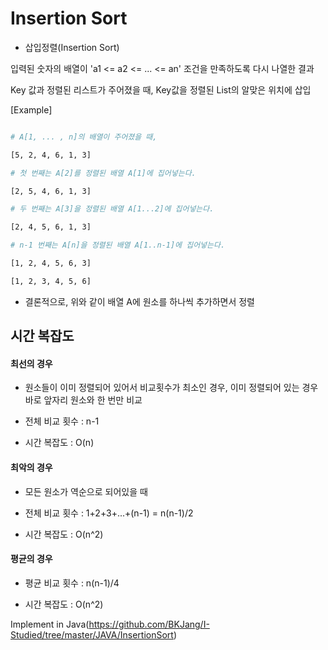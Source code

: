 ﻿# Insertion Sort

- 삽입정렬(Insertion Sort)

입력된 숫자의 배열이 'a1 <= a2 <= ... <= an' 조건을 만족하도록 다시 나열한 결과

Key 값과 정렬된 리스트가 주어졌을 때, Key값을 정렬된 List의 알맞은 위치에 삽입

[Example]

```sh

# A[1, ... , n]의 배열이 주어졌을 때,

[5, 2, 4, 6, 1, 3]

# 첫 번째는 A[2]를 정렬된 배열 A[1]에 집어넣는다.

[2, 5, 4, 6, 1, 3]

# 두 번째는 A[3]을 정렬된 배열 A[1...2]에 집어넣는다.

[2, 4, 5, 6, 1, 3]

# n-1 번째는 A[n]을 정렬된 배열 A[1..n-1]에 집어넣는다.

[1, 2, 4, 5, 6, 3]

[1, 2, 3, 4, 5, 6]

```

- 결론적으로, 위와 같이 배열 A에 원소를 하나씩 추가하면서 정렬

## 시간 복잡도


#### 최선의 경우 

- 원소들이 이미 정렬되어 있어서 비교횟수가 최소인 경우, 이미 정렬되어 있는 경우 바로 앞자리 원소와 한 번만 비교
 
- 전체 비교 횟수 : n-1

- 시간 복잡도 : O(n)


#### 최악의 경우

- 모든 원소가 역순으로 되어있을 때

- 전체 비교 횟수 : 1+2+3+...+(n-1) = n(n-1)/2

- 시간 복잡도 : O(n^2)


#### 평균의 경우

- 평균 비교 횟수 : n(n-1)/4

- 시간 복잡도 : O(n^2)


Implement in Java(https://github.com/BKJang/I-Studied/tree/master/JAVA/InsertionSort)